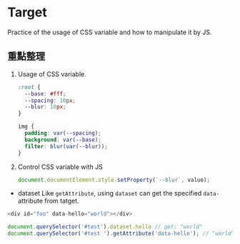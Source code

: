 # Target
Practice of the usage of CSS variable and how to manipulate it by JS.

## 重點整理

1. Usage of CSS variable.
    ```css
    :root {
      --base: #fff;
      --spacing: 10px;
      --blur: 10px;
    }

    img {
      padding: var(--spacing);
      background: var(--base);
      filter: blur(var(--blur));
    }
    ```
2. Control CSS variable with JS
    ```js
    document.documentElement.style.setProperty(`--blur`, value);
    ```
- dataset
Like `getAttribute`, using `dataset` can get the specified `data-` attribute from tatget.
```js
<div id="foo" data-hello="world"></div>

document.querySelector('#test').dataset.hello // get: "world"
document.querySelector('#test ').getAttribute('data-hello'); // "world"
```